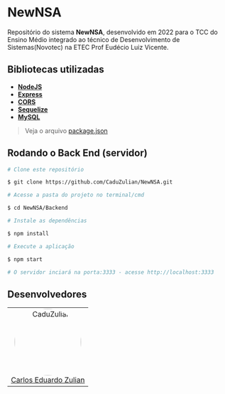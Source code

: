 # NewNSA

Repositório do sistema **NewNSA**, desenvolvido em 2022 para o TCC do Ensino Médio integrado ao técnico de Desenvolvimento de Sistemas(Novotec) na ETEC Prof Eudécio Luiz Vicente. 

## Bibliotecas utilizadas

- **[NodeJS](https://nodejs.org/en/)**
- **[Express](https://expressjs.com/)**
- **[CORS](https://expressjs.com/en/resources/middleware/cors.html)**
- **[Sequelize](https://sequelize.org/)**
- **[MySQL](https://github.com/sidorares/node-mysql2)**

> Veja o arquivo [package.json](https://github.com/CaduZulian/NewNSA/blob/master/package.json)

##  Rodando o Back End (servidor)
```bash
# Clone este repositório

$ git clone https://github.com/CaduZulian/NewNSA.git

# Acesse a pasta do projeto no terminal/cmd

$ cd NewNSA/Backend

# Instale as dependências

$ npm install

# Execute a aplicação

$ npm start

# O servidor inciará na porta:3333 - acesse http://localhost:3333

```

## Desenvolvedores

<table align="center">
<tr>
<td> 
<div align="center">
<img style="width: 150px; border-radius: 50%;" src="https://github.com/CaduZulian.png" alt="CaduZulian"/><br />
<a href="https://github.com/CaduZulian">Carlos Eduardo Zulian</a> 
</div>  
</td>
</tr>
</table>